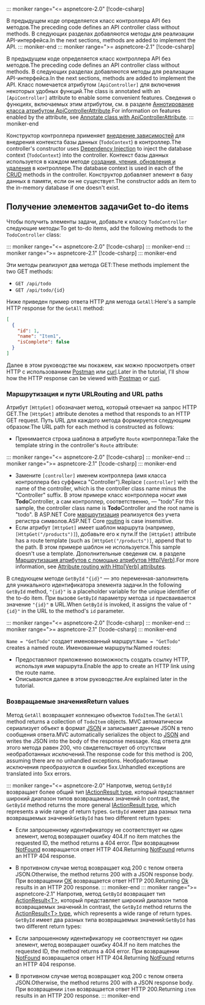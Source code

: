 ::: moniker range="<= aspnetcore-2.0"
[!code-csharp[](../../tutorials/first-web-api/samples/2.0/TodoApi/Controllers/TodoController2.cs?name=snippet_todo1)]

<span data-ttu-id="b0387-101">В предыдущем коде определяется класс контроллера API без методов.</span><span class="sxs-lookup"><span data-stu-id="b0387-101">The preceding code defines an API controller class without methods.</span></span> <span data-ttu-id="b0387-102">В следующих разделах добавляются методы для реализации API-интерфейса.</span><span class="sxs-lookup"><span data-stu-id="b0387-102">In the next sections, methods are added to implement the API.</span></span>
::: moniker-end
::: moniker range=">= aspnetcore-2.1"
[!code-csharp[](../../tutorials/first-web-api/samples/2.1/TodoApi/Controllers/TodoController2.cs?name=snippet_todo1)]

<span data-ttu-id="b0387-103">В предыдущем коде определяется класс контроллера API без методов.</span><span class="sxs-lookup"><span data-stu-id="b0387-103">The preceding code defines an API controller class without methods.</span></span> <span data-ttu-id="b0387-104">В следующих разделах добавляются методы для реализации API-интерфейса.</span><span class="sxs-lookup"><span data-stu-id="b0387-104">In the next sections, methods are added to implement the API.</span></span> <span data-ttu-id="b0387-105">Класс помечается атрибутом `[ApiController]` для включения некоторых удобных функций.</span><span class="sxs-lookup"><span data-stu-id="b0387-105">The class is annotated with an `[ApiController]` attribute to enable some convenient features.</span></span> <span data-ttu-id="b0387-106">Сведения о функциях, включаемых этим атрибутом, см. в разделе [Аннотирование класса атрибутом ApiControllerAttribute](xref:web-api/index#annotate-class-with-apicontrollerattribute).</span><span class="sxs-lookup"><span data-stu-id="b0387-106">For information on features enabled by the attribute, see [Annotate class with ApiControllerAttribute](xref:web-api/index#annotate-class-with-apicontrollerattribute).</span></span>
::: moniker-end

<span data-ttu-id="b0387-107">Конструктор контроллера применяет [внедрение зависимостей](xref:fundamentals/dependency-injection) для внедрения контекста базы данных (`TodoContext`) в контроллер.</span><span class="sxs-lookup"><span data-stu-id="b0387-107">The controller's constructor uses [Dependency Injection](xref:fundamentals/dependency-injection) to inject the database context (`TodoContext`) into the controller.</span></span> <span data-ttu-id="b0387-108">Контекст базы данных используется в каждом методе [создания, чтения, обновления и удаления](https://wikipedia.org/wiki/Create,_read,_update_and_delete) в контроллере.</span><span class="sxs-lookup"><span data-stu-id="b0387-108">The database context is used in each of the [CRUD](https://wikipedia.org/wiki/Create,_read,_update_and_delete) methods in the controller.</span></span> <span data-ttu-id="b0387-109">Конструктор добавляет элемент в базу данных в памяти, если он не существует.</span><span class="sxs-lookup"><span data-stu-id="b0387-109">The constructor adds an item to the in-memory database if one doesn't exist.</span></span>

## <a name="get-to-do-items"></a><span data-ttu-id="b0387-110">Получение элементов задачи</span><span class="sxs-lookup"><span data-stu-id="b0387-110">Get to-do items</span></span>

<span data-ttu-id="b0387-111">Чтобы получить элементы задачи, добавьте к классу `TodoController` следующие методы:</span><span class="sxs-lookup"><span data-stu-id="b0387-111">To get to-do items, add the following methods to the `TodoController` class:</span></span>

::: moniker range="<= aspnetcore-2.0"
[!code-csharp[](../../tutorials/first-web-api/samples/2.0/TodoApi/Controllers/TodoController.cs?name=snippet_GetAll)]
::: moniker-end
::: moniker range=">= aspnetcore-2.1"
[!code-csharp[](../../tutorials/first-web-api/samples/2.1/TodoApi/Controllers/TodoController.cs?name=snippet_GetAll)]
::: moniker-end

<span data-ttu-id="b0387-112">Эти методы реализуют два метода GET:</span><span class="sxs-lookup"><span data-stu-id="b0387-112">These methods implement the two GET methods:</span></span>

* `GET /api/todo`
* `GET /api/todo/{id}`

<span data-ttu-id="b0387-113">Ниже приведен пример ответа HTTP для метода `GetAll`:</span><span class="sxs-lookup"><span data-stu-id="b0387-113">Here's a sample HTTP response for the `GetAll` method:</span></span>

```json
[
  {
    "id": 1,
    "name": "Item1",
    "isComplete": false
  }
]
```

<span data-ttu-id="b0387-114">Далее в этом руководстве мы покажем, как можно просмотреть ответ HTTP с использованием [Postman](https://www.getpostman.com/) или [curl](https://curl.haxx.se/docs/manpage.html).</span><span class="sxs-lookup"><span data-stu-id="b0387-114">Later in the tutorial, I'll show how the HTTP response can be viewed with [Postman](https://www.getpostman.com/) or [curl](https://curl.haxx.se/docs/manpage.html).</span></span>

### <a name="routing-and-url-paths"></a><span data-ttu-id="b0387-115">Маршрутизация и пути URL</span><span class="sxs-lookup"><span data-stu-id="b0387-115">Routing and URL paths</span></span>

<span data-ttu-id="b0387-116">Атрибут `[HttpGet]` обозначает метод, который отвечает на запрос HTTP GET.</span><span class="sxs-lookup"><span data-stu-id="b0387-116">The `[HttpGet]` attribute denotes a method that responds to an HTTP GET request.</span></span> <span data-ttu-id="b0387-117">Путь URL для каждого метода формируется следующим образом:</span><span class="sxs-lookup"><span data-stu-id="b0387-117">The URL path for each method is constructed as follows:</span></span>

* <span data-ttu-id="b0387-118">Принимается строка шаблона в атрибуте `Route` контроллера:</span><span class="sxs-lookup"><span data-stu-id="b0387-118">Take the template string in the controller's `Route` attribute:</span></span>

::: moniker range="<= aspnetcore-2.0"
[!code-csharp[](../../tutorials/first-web-api/samples/2.0/TodoApi/Controllers/TodoController.cs?name=TodoController&highlight=3)]
::: moniker-end
::: moniker range=">= aspnetcore-2.1"
[!code-csharp[](../../tutorials/first-web-api/samples/2.1/TodoApi/Controllers/TodoController.cs?name=TodoController&highlight=3)]
::: moniker-end

* <span data-ttu-id="b0387-119">Замените `[controller]` именем контроллера (имя класса контроллера без суффикса "Controller").</span><span class="sxs-lookup"><span data-stu-id="b0387-119">Replace `[controller]` with the name of the controller, which is the controller class name minus the "Controller" suffix.</span></span> <span data-ttu-id="b0387-120">В этом примере класс контроллера носит имя **Todo**Controller, а сам контроллер, соответственно, — "todo".</span><span class="sxs-lookup"><span data-stu-id="b0387-120">For this sample, the controller class name is **Todo**Controller and the root name is "todo".</span></span> <span data-ttu-id="b0387-121">В ASP.NET Core [маршрутизация](xref:mvc/controllers/routing) реализуется без учета регистра символов.</span><span class="sxs-lookup"><span data-stu-id="b0387-121">ASP.NET Core [routing](xref:mvc/controllers/routing) is case insensitive.</span></span>
* <span data-ttu-id="b0387-122">Если атрибут `[HttpGet]` имеет шаблон маршрута (например, `[HttpGet("/products")]`), добавьте его к пути.</span><span class="sxs-lookup"><span data-stu-id="b0387-122">If the `[HttpGet]` attribute has a route template (such as `[HttpGet("/products")]`, append that to the path.</span></span> <span data-ttu-id="b0387-123">В этом примере шаблон не используется.</span><span class="sxs-lookup"><span data-stu-id="b0387-123">This sample doesn't use a template.</span></span> <span data-ttu-id="b0387-124">Дополнительные сведения см. в разделе [Маршрутизация атрибутов с помощью атрибутов Http[Verb]](xref:mvc/controllers/routing#attribute-routing-with-httpverb-attributes).</span><span class="sxs-lookup"><span data-stu-id="b0387-124">For more information, see [Attribute routing with Http[Verb] attributes](xref:mvc/controllers/routing#attribute-routing-with-httpverb-attributes).</span></span>

<span data-ttu-id="b0387-125">В следующем методе `GetById` `"{id}"` — это переменная-заполнитель для уникального идентификатора элемента задачи.</span><span class="sxs-lookup"><span data-stu-id="b0387-125">In the following `GetById` method, `"{id}"` is a placeholder variable for the unique identifier of the to-do item.</span></span> <span data-ttu-id="b0387-126">При вызове `GetById` параметру метода `id` присваивается значение `"{id}"` в URL.</span><span class="sxs-lookup"><span data-stu-id="b0387-126">When `GetById` is invoked, it assigns the value of `"{id}"` in the URL to the method's `id` parameter.</span></span>

::: moniker range="<= aspnetcore-2.0"
[!code-csharp[](../../tutorials/first-web-api/samples/2.0/TodoApi/Controllers/TodoController.cs?name=snippet_GetByID&highlight=1-2)]
::: moniker-end
::: moniker range=">= aspnetcore-2.1"
[!code-csharp[](../../tutorials/first-web-api/samples/2.1/TodoApi/Controllers/TodoController.cs?name=snippet_GetByID&highlight=1-2)]
::: moniker-end

<span data-ttu-id="b0387-127">`Name = "GetTodo"` создает именованный маршрут.</span><span class="sxs-lookup"><span data-stu-id="b0387-127">`Name = "GetTodo"` creates a named route.</span></span> <span data-ttu-id="b0387-128">Именованные маршруты:</span><span class="sxs-lookup"><span data-stu-id="b0387-128">Named routes:</span></span>

* <span data-ttu-id="b0387-129">Предоставляют приложению возможность создать ссылку HTTP, используя имя маршрута.</span><span class="sxs-lookup"><span data-stu-id="b0387-129">Enable the app to create an HTTP link using the route name.</span></span>
* <span data-ttu-id="b0387-130">Описываются далее в этом руководстве.</span><span class="sxs-lookup"><span data-stu-id="b0387-130">Are explained later in the tutorial.</span></span>

### <a name="return-values"></a><span data-ttu-id="b0387-131">Возвращаемые значения</span><span class="sxs-lookup"><span data-stu-id="b0387-131">Return values</span></span>

<span data-ttu-id="b0387-132">Метод `GetAll` возвращает коллекцию объектов `TodoItem`.</span><span class="sxs-lookup"><span data-stu-id="b0387-132">The `GetAll` method returns a collection of `TodoItem` objects.</span></span> <span data-ttu-id="b0387-133">MVC автоматически сериализует объект в формат [JSON](https://www.json.org/) и записывает данные JSON в тело сообщения ответа.</span><span class="sxs-lookup"><span data-stu-id="b0387-133">MVC automatically serializes the object to [JSON](https://www.json.org/) and writes the JSON into the body of the response message.</span></span> <span data-ttu-id="b0387-134">Код ответа для этого метода равен 200, что свидетельствует об отсутствии необработанных исключений.</span><span class="sxs-lookup"><span data-stu-id="b0387-134">The response code for this method is 200, assuming there are no unhandled exceptions.</span></span> <span data-ttu-id="b0387-135">Необработанные исключения преобразуются в ошибки 5xx.</span><span class="sxs-lookup"><span data-stu-id="b0387-135">Unhandled exceptions are translated into 5xx errors.</span></span>

::: moniker range="<= aspnetcore-2.0"
<span data-ttu-id="b0387-136">Напротив, метод `GetById` возвращает более общий тип [IActionResult type](xref:web-api/action-return-types#iactionresult-type), который представляет широкий диапазон типов возвращаемых значений.</span><span class="sxs-lookup"><span data-stu-id="b0387-136">In contrast, the `GetById` method returns the more general [IActionResult type](xref:web-api/action-return-types#iactionresult-type), which represents a wide range of return types.</span></span> <span data-ttu-id="b0387-137">`GetById` имеет два разных типа возвращаемых значений:</span><span class="sxs-lookup"><span data-stu-id="b0387-137">`GetById` has two different return types:</span></span>

* <span data-ttu-id="b0387-138">Если запрошенному идентификатору не соответствует ни один элемент, метод возвращает ошибку 404.</span><span class="sxs-lookup"><span data-stu-id="b0387-138">If no item matches the requested ID, the method returns a 404 error.</span></span> <span data-ttu-id="b0387-139">При возвращении [NotFound](/dotnet/api/microsoft.aspnetcore.mvc.controllerbase.notfound) возвращается ответ HTTP 404.</span><span class="sxs-lookup"><span data-stu-id="b0387-139">Returning [NotFound](/dotnet/api/microsoft.aspnetcore.mvc.controllerbase.notfound) returns an HTTP 404 response.</span></span>
* <span data-ttu-id="b0387-140">В противном случае метод возвращает код 200 с телом ответа JSON.</span><span class="sxs-lookup"><span data-stu-id="b0387-140">Otherwise, the method returns 200 with a JSON response body.</span></span> <span data-ttu-id="b0387-141">При возвращении [ОК](/dotnet/api/microsoft.aspnetcore.mvc.controllerbase.ok) возвращается ответ HTTP 200.</span><span class="sxs-lookup"><span data-stu-id="b0387-141">Returning [Ok](/dotnet/api/microsoft.aspnetcore.mvc.controllerbase.ok) results in an HTTP 200 response.</span></span>
::: moniker-end
::: moniker range=">= aspnetcore-2.1"
<span data-ttu-id="b0387-142">Напротив, метод `GetById` возвращает тип [ActionResult\<T>](xref:web-api/action-return-types#actionresultt-type), который представляет широкий диапазон типов возвращаемых значений.</span><span class="sxs-lookup"><span data-stu-id="b0387-142">In contrast, the `GetById` method returns the [ActionResult\<T> type](xref:web-api/action-return-types#actionresultt-type), which represents a wide range of return types.</span></span> <span data-ttu-id="b0387-143">`GetById` имеет два разных типа возвращаемых значений:</span><span class="sxs-lookup"><span data-stu-id="b0387-143">`GetById` has two different return types:</span></span>

* <span data-ttu-id="b0387-144">Если запрошенному идентификатору не соответствует ни один элемент, метод возвращает ошибку 404.</span><span class="sxs-lookup"><span data-stu-id="b0387-144">If no item matches the requested ID, the method returns a 404 error.</span></span> <span data-ttu-id="b0387-145">При возвращении [NotFound](/dotnet/api/microsoft.aspnetcore.mvc.controllerbase.notfound) возвращается ответ HTTP 404.</span><span class="sxs-lookup"><span data-stu-id="b0387-145">Returning [NotFound](/dotnet/api/microsoft.aspnetcore.mvc.controllerbase.notfound) returns an HTTP 404 response.</span></span>
* <span data-ttu-id="b0387-146">В противном случае метод возвращает код 200 с телом ответа JSON.</span><span class="sxs-lookup"><span data-stu-id="b0387-146">Otherwise, the method returns 200 with a JSON response body.</span></span> <span data-ttu-id="b0387-147">При возвращении `item` возвращается ответ HTTP 200.</span><span class="sxs-lookup"><span data-stu-id="b0387-147">Returning `item` results in an HTTP 200 response.</span></span>
::: moniker-end
